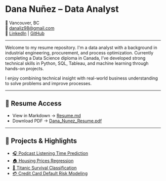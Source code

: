 # Dana Nuñez – Data Analyst

📍 Vancouver, BC  
📧 danaliz98@gmail.com  
🔗 [LinkedIn](https://www.linkedin.com/in/dananunez98) | [GitHub](https://github.com/DanaNu1108)

---

Welcome to my resume repository. I'm a data analyst with a background in industrial engineering, procurement, and process optimization. Currently completing a Data Science diploma in Canada, I’ve developed strong technical skills in Python, SQL, Tableau, and machine learning through hands-on projects.

I enjoy combining technical insight with real-world business understanding to solve problems and improve processes.

---

## 📄 Resume Access

- View in Markdown → [Resume.md](./Resume.md)  
- Download PDF → [Dana_Nunez_Resume.pdf](./Dana_Nunez_Resume.pdf)

---

## 💼 Projects & Highlights

- [🎧 Podcast Listening Time Prediction](https://github.com/DanaNu1108/podcast-listening-prediction)
- [🏠 Housing Prices Regression](https://github.com/DanaNu1108/housing-prices-regression)
- [🚢 Titanic Survival Classification](https://github.com/DanaNu1108/titanic-survival-analysis)
- [💳 Credit Card Default Risk Modeling](https://github.com/DanaNu1108/default-credit-score)
